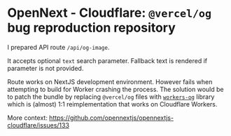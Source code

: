 # OpenNext - Cloudflare: `@vercel/og` bug reproduction repository

I prepared API route `/api/og-image`.

It accepts optional `text` search parameter. Fallback text is rendered if
parameter is not provided.

Route works on NextJS development environment. However fails when attempting to
build for Worker crashing the process. The solution would be to patch the bundle
by replacing `@vercel/og` files with
[`workers-og`](https://github.com/kvnang/workers-og) library which is (almost)
1:1 reimplementation that works on Cloudflare Workers.

More context: https://github.com/opennextjs/opennextjs-cloudflare/issues/133
